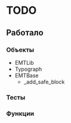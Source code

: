 # TODO
## Работало
### Объекты
- EMTLib
- Typograph
- EMTBase
  + _add_safe_block 
### Тесты

### Функции



